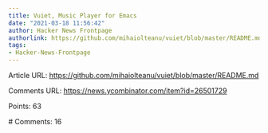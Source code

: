 ```yaml
---
title: Vuiet, Music Player for Emacs
date: "2021-03-18 11:56:42"
author: Hacker News Frontpage
authorlink: https://github.com/mihaiolteanu/vuiet/blob/master/README.md
tags:
- Hacker-News-Frontpage
---
```


<p>Article URL: <a href="https://github.com/mihaiolteanu/vuiet/blob/master/README.md">https://github.com/mihaiolteanu/vuiet/blob/master/README.md</a></p>
<p>Comments URL: <a href="https://news.ycombinator.com/item?id=26501729">https://news.ycombinator.com/item?id=26501729</a></p>
<p>Points: 63</p>
<p># Comments: 16</p>

